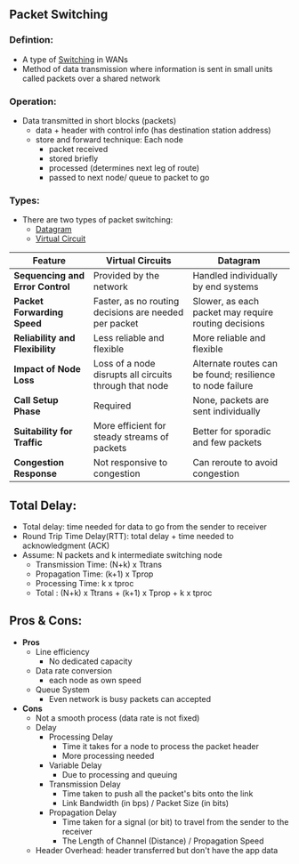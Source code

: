 ## Packet Switching
### Defintion:
- A type of [Switching](Switching.md) in WANs
- Method of data transmission where information is sent in small units called packets over a shared network
### Operation:
- Data transmitted in short blocks (packets)
    - data + header with control info (has destination station address)
    - store and forward technique: Each node
        -  packet received
        - stored briefly
        - processed (determines next leg of route)
        - passed to next node/ queue to packet to go
### Types: 
- There are two types of packet switching:
	- [Datagram](Datagram.md)
	- [Virtual Circuit](Virtual%20Circuit.md)
	
| Feature | Virtual Circuits | Datagram |
|---------|------------------|----------|
| **Sequencing and Error Control** | Provided by the network | Handled individually by end systems |
| **Packet Forwarding Speed** | Faster, as no routing decisions are needed per packet | Slower, as each packet may require routing decisions |
| **Reliability and Flexibility** | Less reliable and flexible | More reliable and flexible |
| **Impact of Node Loss** | Loss of a node disrupts all circuits through that node | Alternate routes can be found; resilience to node failure |
| **Call Setup Phase** | Required | None, packets are sent individually |
| **Suitability for Traffic** | More efficient for steady streams of packets | Better for sporadic and few packets |
| **Congestion Response** | Not responsive to congestion | Can reroute to avoid congestion |

## Total Delay:
- Total delay: time needed for data to go from the sender to receiver
- Round Trip  Time Delay(RTT): total delay + time needed to acknowledgment (ACK)
- Assume: N packets and k intermediate switching node
	- Transmission Time: (N+k) x Ttrans
	- Propagation Time: (k+1) x Tprop
	- Processing Time: k x tproc
	- Total : (N+k) x Ttrans + (k+1) x Tprop +  k x tproc
## Pros & Cons:
- **Pros**
    - Line efficiency
        - No dedicated capacity
    - Data rate conversion
        - each node as own speed
    - Queue System
        - Even network is busy packets can accepted
- **Cons**
    - Not a smooth process (data rate is not fixed)
    - Delay
        - Processing Delay
            - Time it takes for a node to process the packet header
            - More processing needed
        - Variable Delay
            - Due to processing and queuing
        - Transmission Delay
            - Time taken to push all the packet's bits onto the link
            - Link Bandwidth (in bps) / Packet Size (in bits)
        - Propagation Delay
            - Time taken for a signal (or bit) to travel from the sender to the receiver
            - The Length of Channel (Distance) / Propagation Speed
    - Header Overhead: header transferred but don't have the app data



